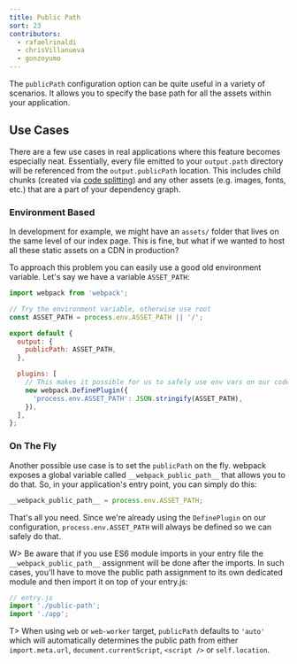 ```yaml
---
title: Public Path
sort: 23
contributors:
  - rafaelrinaldi
  - chrisVillanueva
  - gonzoyumo
---
```


The `publicPath` configuration option can be quite useful in a variety of scenarios. It allows you to specify the base path for all the assets within your application.


## Use Cases

There are a few use cases in real applications where this feature becomes especially neat. Essentially, every file emitted to your `output.path` directory will be referenced from the `output.publicPath` location. This includes child chunks (created via [code splitting](/guides/code-splitting/)) and any other assets (e.g. images, fonts, etc.) that are a part of your dependency graph.

### Environment Based

In development for example, we might have an `assets/` folder that lives on the same level of our index page. This is fine, but what if we wanted to host all these static assets on a CDN in production?

To approach this problem you can easily use a good old environment variable. Let's say we have a variable `ASSET_PATH`:

``` js
import webpack from 'webpack';

// Try the environment variable, otherwise use root
const ASSET_PATH = process.env.ASSET_PATH || '/';

export default {
  output: {
    publicPath: ASSET_PATH,
  },

  plugins: [
    // This makes it possible for us to safely use env vars on our code
    new webpack.DefinePlugin({
      'process.env.ASSET_PATH': JSON.stringify(ASSET_PATH),
    }),
  ],
};
```

### On The Fly

Another possible use case is to set the `publicPath` on the fly. webpack exposes a global variable called `__webpack_public_path__` that allows you to do that. So, in your application's entry point, you can simply do this:

```js
__webpack_public_path__ = process.env.ASSET_PATH;
```

That's all you need. Since we're already using the `DefinePlugin` on our
configuration, `process.env.ASSET_PATH` will always be defined so we can safely
do that.

W> Be aware that if you use ES6 module imports in your entry file the `__webpack_public_path__` assignment will be done after the imports. In such cases, you'll have to move the public path assignment to its own dedicated module and then import it on top of your entry.js:

```js
// entry.js
import './public-path';
import './app';
```

T> When using `web` or `web-worker` target, `publicPath` defaults to `'auto'` which will automatically determines the public path from either `import.meta.url`, `document.currentScript`, `<script />` or `self.location`.
